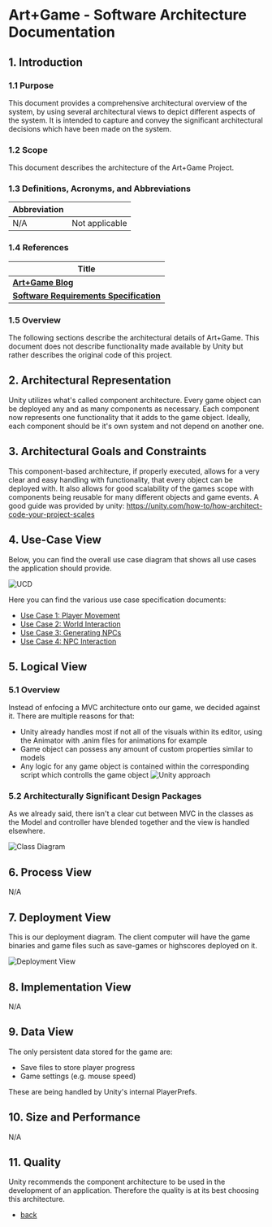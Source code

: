 # Art+Game - Software Architecture Documentation

## 1. Introduction

### 1.1 Purpose

This document provides a comprehensive architectural overview of the system, by using several architectural views to depict different aspects of the system. It is intended to capture and convey the significant architectural decisions which have been made on the system.

### 1.2 Scope

This document describes the architecture of the Art+Game Project.

### 1.3 Definitions, Acronyms, and Abbreviations

| **Abbreviation** | |
| ---------------- | -------------- |
| N/A | Not applicable |

### 1.4 References

| **Title** |
| ----------------------------------------------------------------------------- |
| [**Art+Game Blog**](https://albgei.github.io/gamedevs/) |
| [**Software Requirements Specification**](https://albgei.github.io/gamedevs/SRS) |

### 1.5 Overview

The following sections describe the architectural details of Art+Game.
This document does not describe functionality made available by Unity but rather describes the original code of this project.

## 2. Architectural Representation

Unity utilizes what's called component architecture. Every game object can be deployed any and as many components as necessary. Each component now represents one functionality that it adds to the game object. Ideally, each component should be it's own system and not depend on another one.

## 3. Architectural Goals and Constraints

This component-based architecture, if properly executed, allows for a very clear and easy handling with functionality, that every object can be deployed with. It also allows for good scalability of the games scope with components being reusable for many different objects and game events.
A good guide was provided by unity: https://unity.com/how-to/how-architect-code-your-project-scales

## 4. Use-Case View

Below, you can find the overall use case diagram that shows all use cases the application should provide.

![UCD](https://albgei.github.io/gamedevs/UCD%202.png)

Here you can find the various use case specification documents:

- [Use Case 1: Player Movement](https://albgei.github.io/gamedevs/UCs/UC1_Player_Movement)
- [Use Case 2: World Interaction](https://albgei.github.io/gamedevs/UCs/UC2_World_Interaction)
- [Use Case 3: Generating NPCs](https://albgei.github.io/gamedevs/UCs/UC3_Generating_NPCs)
- [Use Case 4: NPC Interaction](https://albgei.github.io/gamedevs/UCs/UC4_NPC_Interaction)

## 5. Logical View

### 5.1 Overview
Instead of enfocing a MVC architecture onto our game, we decided against it.
There are multiple reasons for that:
- Unity already handles most if not all of the visuals within its editor, using the Animator with .anim files for animations for example
- Game object can possess any amount of custom properties similar to models
- Any logic for any game object is contained within the corresponding script which controlls the game object
![Unity approach](https://albgei.github.io/gamedevs/Pictures/software-architecture.webp)

### 5.2 Architecturally Significant Design Packages
As we already said, there isn't a clear cut between MVC in the classes as the Model and controller have blended together and the view is handled elsewhere.

![Class Diagram](https://albgei.github.io/gamedevs/Pictures/Class%20Diagram.PNG)

## 6. Process View

N/A

## 7. Deployment View
This is our deployment diagram. The client computer will have the game binaries and game files such as save-games or highscores deployed on it.

![Deployment View](https://albgei.github.io/gamedevs/Pictures/Deployment.PNG)

## 8. Implementation View

N/A

## 9. Data View

The only persistent data stored for the game are:

- Save files to store player progress
- Game settings (e.g. mouse speed)

These are being handled by Unity's internal PlayerPrefs.

## 10. Size and Performance

N/A

## 11. Quality

Unity recommends the component architecture to be used in the development of an application. Therefore the quality is at its best choosing this architecture.

- [back](https://albgei.github.io/gamedevs/blog-2021-12-02)

<script src="https://utteranc.es/client.js"
        repo="albgei/gamedevs"
        issue-term="pathname"
        label="commentary_"
        theme="github-dark"
        crossorigin="anonymous"
        async>
